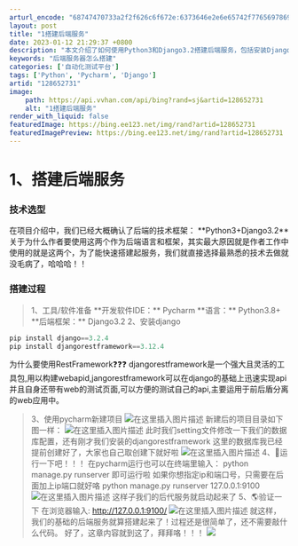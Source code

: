 ```yaml
---
arturl_encode: "68747470733a2f2f626c6f672e:6373646e2e6e65742f77656978696e5f34333237313038342f:61727469636c652f64657461696c732f313238363532373331"
layout: post
title: "1搭建后端服务"
date: 2023-01-12 21:29:37 +0800
description: "本文介绍了如何使用Python3和Django3.2搭建后端服务，包括安装Django和Django"
keywords: "后端服务器怎么搭建"
categories: ['自动化测试平台']
tags: ['Python', 'Pycharm', 'Django']
artid: "128652731"
image:
    path: https://api.vvhan.com/api/bing?rand=sj&artid=128652731
    alt: "1搭建后端服务"
render_with_liquid: false
featuredImage: https://bing.ee123.net/img/rand?artid=128652731
featuredImagePreview: https://bing.ee123.net/img/rand?artid=128652731
---
```


# 1、搭建后端服务
### 技术选型
在项目介绍中，我们已经大概确认了后端的技术框架：
\*\*Python3+Django3.2\*\*
关于为什么作者要使用这两个作为后端语言和框架，其实最大原因就是作者工作中使用的就是这两个，为了能快速搭建起服务，我们就直接选择最熟悉的技术去做就没毛病了，哈哈哈！！
### 搭建过程
> 1、工具/软件准备
\*\*开发软件IDE：\*\*
Pycharm
\*\*语言：\*\*
Python3.8+
\*\*后端框架：\*\*
Django3.2
> 2、安装django
```python
pip install django==3.2.4
pip install djangorestframework==3.12.4
```
为什么要使⽤RestFramework❓❓❓
djangorestframework是一个强大且灵活的工具包,用以构建webapid,jangorestframework可以在django的基础上迅速实现api并且自身还带有web的测试页面,可以方便的测试自己的api,主要运用于前后盾分离的web应用中。
> 3、使用pycharm新建项目
![在这里插入图片描述](https://i-blog.csdnimg.cn/blog\_migrate/33de010780bc668da340bd7fc76dc31a.png)
新建后的项目目录如下图一样：
![在这里插入图片描述](https://i-blog.csdnimg.cn/blog\_migrate/2729ea147ade8772b89870a229df59d6.png)
此时我们setting文件修改一下我们的数据库配置，还有刚才我们安装的djangorestframework
这里的数据库我已经提前创建好了，大家也自己取创建下就好啦
![在这里插入图片描述](https://i-blog.csdnimg.cn/blog\_migrate/84a79507ae3852cc7b64ad2316b28ac1.png)
> 4、🚀运行一下吧！！！
在pycharm运行也可以在终端里输入：
python manage.py runserver
即可运行啦
如果你想指定ip和端口号，只需要在后面加上ip端口就好咯
python manage.py runserver 127.0.0.1:9100
![在这里插入图片描述](https://i-blog.csdnimg.cn/blog\_migrate/cb17376f0273343ab2236e351662f6e3.png)
这样子我们的后代服务就启动起来了
> 5、🌎验证一下
在浏览器输入: http://127.0.0.1:9100/
![在这里插入图片描述](https://i-blog.csdnimg.cn/blog\_migrate/b1c5d0b1b66c045f30e9746ad041b534.png)
就这样，我们的基础的后端服务就算搭建起来了！过程还是很简单了，还不需要敲什么代码。
好了，这章内容就到这了，拜拜咯！！！
![](https://i-blog.csdnimg.cn/blog\_migrate/7d12c98dbf430340e3ae64e72a87e741.gif)